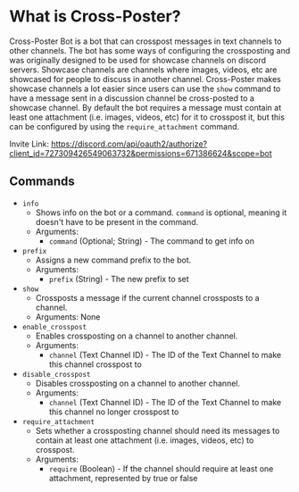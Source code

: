 # What is Cross-Poster?
Cross-Poster Bot is a bot that can crosspost messages in text channels to other channels.
The bot has some ways of configuring the crossposting and was originally designed to be used for showcase channels on discord servers.
Showcase channels are channels where images, videos, etc are showcased for people to discuss in another channel.
Cross-Poster makes showcase channels a lot easier since users can use the `show` command to have a message sent in a discussion channel be cross-posted to a showcase channel.
By default the bot requires a message must contain at least one attachment (i.e. images, videos, etc) for it to crosspost it, but this can be configured by using the `require_attachment` command.

Invite Link: https://discord.com/api/oauth2/authorize?client_id=727309426549063732&permissions=671386624&scope=bot

## Commands
* `info`
   * Shows info on the bot or a command. `command` is optional, meaning it doesn't have to be present in the command.
   * Arguments:
      * `command` (Optional; String) - The command to get info on
* `prefix`
   * Assigns a new command prefix to the bot.
   * Arguments:
      * `prefix` (String) - The new prefix to set
* `show` 
   * Crossposts a message if the current channel crossposts to a channel.
   * Arguments: None
* `enable_crosspost`
   * Enables crossposting on a channel to another channel.
   * Arguments: 
      * `channel` (Text Channel ID) - The ID of the Text Channel to make this channel crosspost to
* `disable_crosspost`
   * Disables crossposting on a channel to another channel.
   * Arguments:
      * `channel` (Text Channel ID) - The ID of the Text Channel to make this channel no longer crosspost to
* `require_attachment`
   * Sets whether a crossposting channel should need its messages to contain at least one attachment (i.e. images, videos, etc) to crosspost.
   * Arguments:
      * `require` (Boolean) - If the channel should require at least one attachment, represented by true or false
